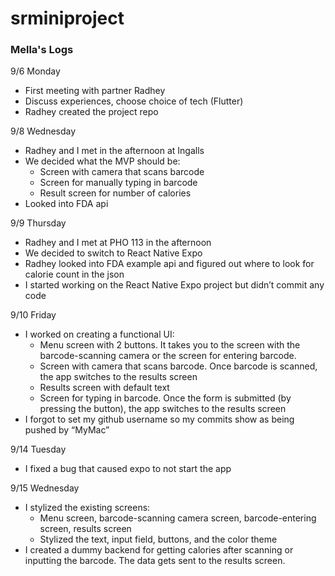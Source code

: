# srminiproject

### Mella's Logs
9/6 Monday
- First meeting with partner Radhey
- Discuss experiences, choose choice of tech (Flutter)
- Radhey created the project repo

9/8 Wednesday
- Radhey and I met in the afternoon at Ingalls
- We decided what the MVP should be:
  - Screen with camera that scans barcode
  - Screen for manually typing in barcode
  - Result screen for number of calories
- Looked into FDA api

9/9 Thursday
- Radhey and I met at PHO 113 in the afternoon
- We decided to switch to React Native Expo
- Radhey looked into FDA example api and figured out where to look for calorie count in the json
- I started working on the React Native Expo project but didn’t commit any code

9/10 Friday
- I worked on creating a functional UI:
  - Menu screen with 2 buttons. It takes you to the screen with the barcode-scanning camera or the screen for entering barcode.
  - Screen with camera that scans barcode. Once barcode is scanned, the app switches to the results screen
  - Results screen with default text
  - Screen for typing in barcode. Once the form is submitted (by pressing the button), the app switches to the results screen
- I forgot to set my github username so my commits show as being pushed by “MyMac”

9/14 Tuesday
- I fixed a bug that caused expo to not start the app

9/15 Wednesday
- I stylized the existing screens:
  - Menu screen, barcode-scanning camera screen, barcode-entering screen, results screen
  - Stylized the text, input field, buttons, and the color theme
- I created a dummy backend for getting calories after scanning or inputting the barcode. The data gets sent to the results screen.

